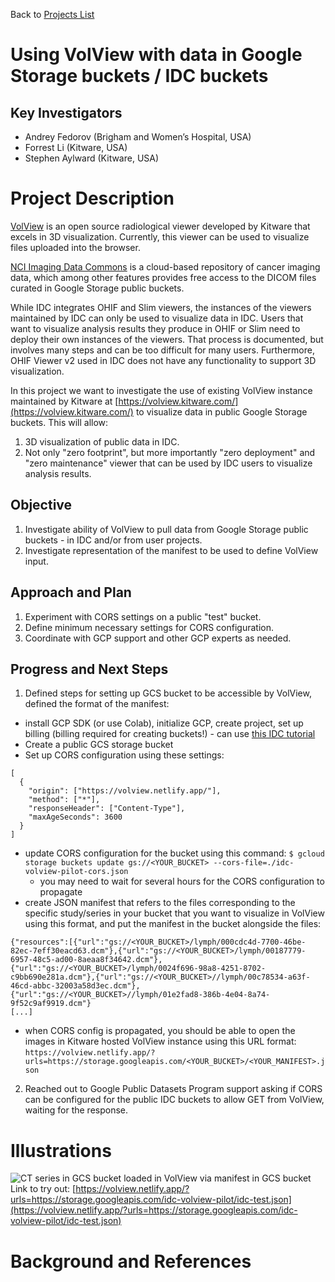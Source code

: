 Back to [Projects List](../../README.md#ProjectsList)

# Using VolView with data in Google Storage buckets / IDC buckets

## Key Investigators

- Andrey Fedorov (Brigham and Women’s Hospital, USA)
- Forrest Li (Kitware, USA)
- Stephen Aylward (Kitware, USA)

# Project Description
<!-- Add a short paragraph describing the project. -->

[VolView](https://volview.kitware.com/) is an open source radiological viewer developed by Kitware that excels in 3D visualization. Currently, this viewer can be used to visualize files uploaded into the browser.

[NCI Imaging Data Commons](https://imaging.datacommons.cancer.gov/) is a cloud-based repository of cancer imaging data, which among other features provides free access to the DICOM files curated in Google Storage public buckets. 

While IDC integrates OHIF and Slim viewers, the instances of the viewers maintained by IDC can only be used to visualize data in IDC. Users that want to visualize analysis results they produce in OHIF or Slim need to deploy their own instances of the viewers. That process is documented, but involves many steps and can be too difficult for many users. Furthermore, OHIF Viewer v2 used in IDC does not have any functionality to support 3D visualization.

In this project we want to investigate the use of existing VolView instance maintained by Kitware at [https://volview.kitware.com/](https://volview.kitware.com/) to visualize data in public Google Storage buckets. This will allow:
1. 3D visualization of public data in IDC.
2. Not only "zero footprint", but more importantly "zero deployment" and "zero maintenance" viewer that can be used by IDC users to visualize analysis results.

## Objective

<!-- Describe here WHAT you would like to achieve (what you will have as end result). -->

1. Investigate ability of VolView to pull data from Google Storage public buckets - in IDC and/or from user projects.
2. Investigate representation of the manifest to be used to define VolView input.

## Approach and Plan

<!-- Describe here HOW you would like to achieve the objectives stated above. -->

1. Experiment with CORS settings on a public "test" bucket.
2. Define minimum necessary settings for CORS configuration.
3. Coordinate with GCP support and other GCP experts as needed.

## Progress and Next Steps

<!-- Update this section as you make progress, describing of what you have ACTUALLY DONE. If there are specific steps that you could not complete then you can describe them here, too. -->

1. Defined steps for setting up GCS bucket to be accessible by VolView, defined the format of the manifest:
  * install GCP SDK (or use Colab), initialize GCP, create project, set up billing (billing required for creating buckets!) - can use [this IDC tutorial](https://github.com/ImagingDataCommons/IDC-Examples/blob/master/notebooks/getting_started/part1_prerequisites.ipynb)
  * Create a public GCS storage bucket
  * Set up CORS configuration using these settings:
  ```
  [
    {
      "origin": ["https://volview.netlify.app/"],
      "method": ["*"],
      "responseHeader": ["Content-Type"],
      "maxAgeSeconds": 3600
    }
  ]
  ```
  * update CORS configuration for the bucket using this command:
  ```$ gcloud storage buckets update gs://<YOUR_BUCKET> --cors-file=./idc-volview-pilot-cors.json```
    * you may need to wait for several hours for the CORS configuration to propagate
  * create JSON manifest that refers to the files corresponding to the specific study/series in your bucket that you want to visualize in VolView using this format, and put the manifest in the bucket alongside the files:
  ```
  {"resources":[{"url":"gs://<YOUR_BUCKET>/lymph/000cdc4d-7700-46be-82ec-7eff30eacd63.dcm"},{"url":"gs://<YOUR_BUCKET>/lymph/00187779-6957-48c5-ad00-8aeaa8f34642.dcm"},{"url":"gs://<YOUR_BUCKET>/lymph/0024f696-98a8-4251-8702-c9bb690e281a.dcm"},{"url":"gs://<YOUR_BUCKET>//lymph/00c78534-a63f-46cd-abbc-32003a58d3ec.dcm"},{"url":"gs://<YOUR_BUCKET>//lymph/01e2fad8-386b-4e04-8a74-9f52c9af9919.dcm"}
  [...]
  ```
  * when CORS config is propagated, you should be able to open the images in Kitware hosted VolView instance using this URL format: `https://volview.netlify.app/?urls=https://storage.googleapis.com/<YOUR_BUCKET>/<YOUR_MANIFEST>.json`
  2. Reached out to Google Public Datasets Program support asking if CORS can be configured for the public IDC buckets to allow GET from VolView, waiting for the response.
  
# Illustrations

<!-- Add pictures and links to videos that demonstrate what has been accomplished.
![Description of picture](Example2.jpg)
![Some more images](Example2.jpg)
-->

![CT series in GCS bucket loaded in VolView via manifest in GCS bucket](https://github.com/NA-MIC/ProjectWeek/raw/master/PW38_2023_GranCanaria/Projects/IDC_with_VolView/gcs-bucket-volview.gif) Link to try out: [https://volview.netlify.app/?urls=https://storage.googleapis.com/idc-volview-pilot/idc-test.json](https://volview.netlify.app/?urls=https://storage.googleapis.com/idc-volview-pilot/idc-test.json)

# Background and References

<!-- If you developed any software, include link to the source code repository. If possible, also add links to sample data, and to any relevant publications. -->


